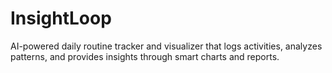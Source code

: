 # InsightLoop
AI-powered daily routine tracker and visualizer that logs activities, analyzes patterns, and provides insights through smart charts and reports.
